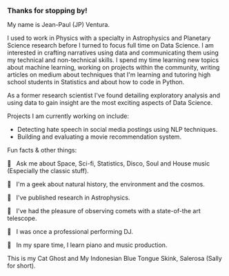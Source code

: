 <!-- 

*** NOTES ***

• All Github READMEs use Markdown formatting: https://guides.github.com/features/mastering-markdown/

• Youtube Resource A: https://youtu.be/OoncKvcfs0M

• Youtube Resource B (Part 1): https://youtu.be/ECuqb5Tv9qI

• Youtube Resource B (Part 2): https://youtu.be/n6d4KHSKqGk

• The particle banner and gradient backgrounds were inspired by Adam Alston's github profile: https://github.com/adamalston

• Adam's github profile is in this curated list of Github Profiles: https://awesomegithubprofile.tech/

• The README is not importing the stylesheet.

-->

<!-- 
![banner](https://thumbs.gfycat.com/NeighboringAcrobaticIbis-size_restricted.gif)
*** NAME BANNER ***

• Created with tsParticles: https://particles.js.org/ 

• Recorded a 9 second demo of the particle effect.

• Converted demo video into a GIF with GIPHY Capture: https://apps.apple.com/us/app/giphy-capture-the-gif-maker/id668208984?mt=12

• Resized GIF to be under 10MB (the size limit of GIF files for Github READMEs)

• Blog Resource 1: https://josephcardillo.medium.com/how-to-add-gifs-to-your-github-readme-89c74da2ce47

• Blog Resource 2: https://dev.to/kelli/demo-your-app-in-your-github-readme-with-an-animated-gif-2o3c

• Github Emoji Cheat Sheet 1: https://github.com/ikatyang/emoji-cheat-sheet/blob/master/README.md

• Github Emoji Cheat Sheet 2: https://gist.github.com/rxaviers/7360908


 -->


<!-- 

*** SECTION HEADERS ***

• Created with Adobe Photoshop.

• Light gray color for text so they would also show up in dark mode.

• Text layers had transparent background layer and saved in PNG format.

• Each text header was cropped with the same canvas width (1555 pixels), making them responsive when uploaded into the README.

• Alternatives to Photoshop: https://picsart.com/  and  https://www.canva.com/

 -->

<font size="3"> **Thanks for stopping by!** </font>

My name is Jean-Paul (JP) Ventura.

I used to work in Physics with a specialty in Astrophysics and Planetary Science research before I turned to focus full time on Data Science. I am interested in crafting narratives using data and communicating them using my technical and non-technical skills. I spend my time learning new topics about machine learning, working on projects within the community, writing articles on medium about techniques that I'm learning and tutoring high school students in Statistics and about how to code in Python.

As a former research scientist I've found detailing exploratory analysis and using data to gain insight are the most exciting aspects of Data Science.

Projects I am currently working on include:

* Detecting hate speech in social media postings using NLP techniques.
* Building and evaluating a movie recommendation system.

Fun facts & other things:

:large_blue_circle: &nbsp; Ask me about Space, Sci-fi, Statistics, Disco, Soul and House music (Especially the classic stuff).

:large_blue_circle: &nbsp; I'm a geek about natural history, the environment and the cosmos.

:large_blue_circle: &nbsp; I've published research in Astrophysics.

:large_blue_circle: &nbsp; I've had the pleasure of observing comets with a state-of-the art telescope.

:large_blue_circle: &nbsp; I was once a professional performing DJ. 

:large_blue_circle: &nbsp; In my spare time, I learn piano and music production.

This is my Cat Ghost and My Indonesian Blue Tongue Skink, Salerosa (Sally for short).
